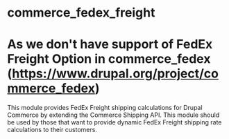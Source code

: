 # commerce_fedex_freight

# As we don't have support of FedEx Freight Option in commerce_fedex (https://www.drupal.org/project/commerce_fedex)
This module provides FedEx Freight shipping calculations for Drupal Commerce by extending the Commerce Shipping API. This module should be used by those that want to provide dynamic FedEx Freight shipping rate calculations to their customers.

